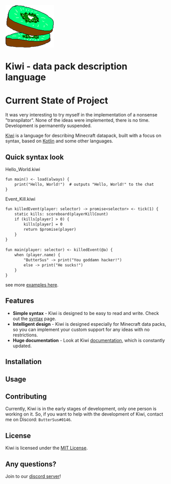 ![logo](book/src/assets/logo.png)

Kiwi - data pack description language
=====================================

# Current State of Project

It was very interesting to try myself in the implementation of a nonsense "transpilator". None of the ideas were implemented, there is no time. Development is permanently suspended.

[Kiwi](https://buttersus.github.io/Kiwi/home) is a language for describing Minecraft datapack,
built with a focus on syntax, based on
[Kotlin](https://kotlinlang.org/) and some other languages.

## Quick syntax look

Hello_World.kiwi

```kiwi
fun main() <- load(always) {
    print("Hello, World!")  # outputs "Hello, World!" to the chat
}
```

Event_Kill.kiwi

```kiwi
fun killedEvent(player: selector) -> promise<selector> <- tick(1) {
    static kills: scoreboard(playerKillCount)
    if (kills[player] > 0) {
        kills[player] = 0
        return $promise(player)
    }
}

fun main(player: selector) <- killedEvent(@a) {
    when (player.name) {
        "ButterSus" -> print("You goddamn hacker!")
        else -> print("He sucks!")
    }
}
```

see more [examples here](https://buttersus.github.io/Kiwi/examples).

## Features

- **Simple syntax** - Kiwi is designed to be easy to read and write.
Check out the [syntax](https://buttersus.github.io/Kiwi/basics/syntax) page.
- **Intelligent design** - Kiwi is designed especially for Minecraft data packs,
so you can implement your custom support for any ideas with no restrictions.
- **Huge documentation** - Look at Kiwi [documentation](https://buttersus.github.io/Kiwi/get-started),
which is constantly updated.

## Installation

[//]: # (TODO: Add installation instructions)

## Usage

[//]: # (TODO: Add usage instructions)

## Contributing

Currently, Kiwi is in the early stages of development, only one person is working on it.
So, if you want to help with the development of Kiwi, contact me on Discord: `ButterSus#0146`. 

## License

Kiwi is licensed under the [MIT License](LICENSE).

## Any questions?

[//]: # (TODO: Add discord server link)
Join to our [discord server]({{discord}})!
